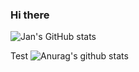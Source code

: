 ### Hi there

![Jan's GitHub stats](https://github-readme-stats.vercel.app/api?username=jschilpp)

Test
![Anurag's github stats](https://github-readme-stats.vercel.app/api?username=seojungah&show_icons=true)
